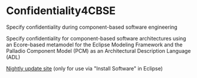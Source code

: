 # Confidentiality4CBSE
Specify confidentiality during component-based software engineering

Specify confidentiality for component-based software architectures using an Ecore-based metamodel for the Eclipse Modeling Framework and the Palladio Component Model (PCM) as an Architectural Description Language (ADL)

[Nightly update site](https://kit-sdq.github.io/updatesite/nightly/confidentiality) (only for use via "Install Software" in Eclipse)